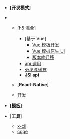  * **[开发模式]**
- - [h5 混合]
    - [基于 Vue]
      - [Vue 模板开发](./docs/devProcess/Vue模板开发.md)
      - [Vue 模拟原生 UI](./docs/devProcess/公共组件.md)
      - [版本库迁移](./docs/devProcess/版本库迁移.md)
    - [api 调用](./docs/modules/jsi-调用.md)
    - [分发与缓存](./docs/modules/分发与缓存.md)
    - [**JSI api**](./docs/modules/all/模块-device.md)
    
  - [**React-Native**]
  - [开发](./docs/rn/readme.md)
  
- [**[模板]**](./docs/modules/模块-开发.md)
- [**工具**]
  - [x-cli](./docs/product/x-cli.md)
  - [coge](./docs/product/coge.md)

